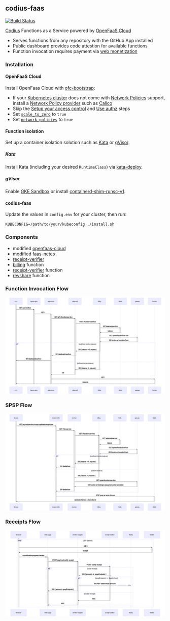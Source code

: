 ## codius-faas

[![Build Status](https://github.com/codius/codius-faas/workflows/build/badge.svg?branch=main)](https://github.com/codius/codius-faas/actions)

[Codius](https://codius.org/) Functions as a Service powered by [OpenFaaS Cloud](https://docs.openfaas.com/openfaas-cloud/intro/)

- Serves functions from any repository with the GitHub App installed
- Public dashboard provides code attestion for available functions
- Function invocation requires payment via [web monetization](https://webmonetization.org/)

### Installation

#### OpenFaaS Cloud

Install OpenFaas Cloud with [ofc-bootstrap](https://github.com/openfaas-incubator/ofc-bootstrap/blob/master/USER_GUIDE.md):

- If your [Kubernetes cluster](https://github.com/openfaas-incubator/ofc-bootstrap/blob/master/USER_GUIDE.md#start-by-creating-a-kubernetes-cluster) does not come with [Network Policies](https://kubernetes.io/docs/concepts/services-networking/network-policies/) support, install a [Network Policy provider](https://kubernetes.io/docs/tasks/administer-cluster/network-policy-provider/) such as [Calico](https://docs.projectcalico.org/getting-started/kubernetes/)
- Skip the [Setup your access control](https://github.com/openfaas-incubator/ofc-bootstrap/blob/master/USER_GUIDE.md#setup-your-access-control) and [Use authz](https://github.com/openfaas-incubator/ofc-bootstrap/blob/master/USER_GUIDE.md#use-authz-recommended) steps
- Set [`scale_to_zero`](https://github.com/openfaas-incubator/ofc-bootstrap/blob/master/USER_GUIDE.md#enable-scaling-to-zero) to `true`
- Set [`network_policies`](https://github.com/openfaas-incubator/ofc-bootstrap/blob/master/USER_GUIDE.md#toggle-network-policies-recommended) to `true`

#### Function isolation

Set up a container isolation solution such as [Kata](https://katacontainers.io/) or [gVisor](https://gvisor.dev/).

##### Kata

Install Kata (including your desired `RuntimeClass`) via [kata-deploy](https://github.com/kata-containers/packaging/tree/master/kata-deploy#kubernetes-quick-start).

##### gVisor

Enable [GKE Sandbox](https://cloud.google.com/kubernetes-engine/docs/how-to/sandbox-pods) or install [containerd-shim-runsc-v1](https://gvisor.dev/docs/user_guide/containerd/quick_start/).

#### codius-faas

Update the values in `config.env` for your cluster, then run:

```
KUBECONFIG=/path/to/your/kubeconfig ./install.sh
```

### Components

- modified [openfaas-cloud](https://github.com/wilsonianb/openfaas-cloud)
- modified [faas-netes](https://github.com/wilsonianb/faas-netes/)
- [receipt-verifier](https://github.com/coilhq/receipt-verifier)
- [billing](https://github.com/codius/codius-faas/tree/main/billing) function
- [receipt-verifier](https://github.com/codius/codius-faas/tree/main/receipt-verifier) function
- [revshare](https://github.com/codius/codius-faas/tree/main/revshare) function

### Function Invocation Flow

![](docs/codius-faas-invocation.png)


### SPSP Flow

![](docs/codius-faas-spsp.png)


### Receipts Flow

![](docs/codius-faas-receipts.png)
